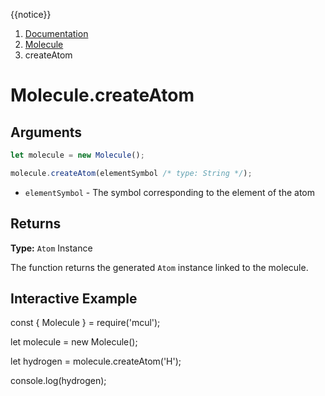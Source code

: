 {{notice}}

<nav aria-label="breadcrumb">
  <ol class="breadcrumb">
    <li class="breadcrumb-item"><a href="/doc/">Documentation</a></li>
    <li class="breadcrumb-item"><a href="/doc/molecule/">Molecule</a></li>
    <li class="breadcrumb-item active" aria-current="page">createAtom</li>
  </ol>
</nav>

# Molecule.createAtom

## Arguments

```js
let molecule = new Molecule();

molecule.createAtom(elementSymbol /* type: String */);
```

- `elementSymbol` - The symbol corresponding to the element of the atom

## Returns

**Type:** `Atom` Instance

The function returns the generated `Atom` instance linked to the molecule.

## Interactive Example

<div data-example><p class="d-none my-5">const { Molecule } = require('mcul');

let molecule = new Molecule();

let hydrogen = molecule.createAtom('H');

console.log(hydrogen);</p></div>